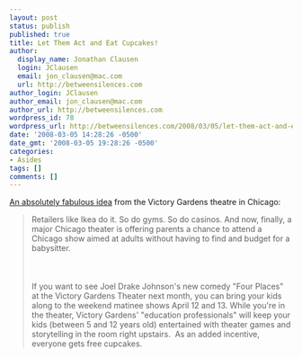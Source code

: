 ```yaml
---
layout: post
status: publish
published: true
title: Let Them Act and Eat Cupcakes!
author:
  display_name: Jonathan Clausen
  login: JClausen
  email: jon_clausen@mac.com
  url: http://betweensilences.com
author_login: JClausen
author_email: jon_clausen@mac.com
author_url: http://betweensilences.com
wordpress_id: 78
wordpress_url: http://betweensilences.com/2008/03/05/let-them-act-and-eat-cupcakes/
date: '2008-03-05 14:28:26 -0500'
date_gmt: '2008-03-05 19:28:26 -0500'
categories:
- Asides
tags: []
comments: []
---
```

<p><a href="http://leisureblogs.chicagotribune.com/the_theater_loop/2008/03/adult-theater-w.html">An absolutely fabulous idea</a> from the Victory Gardens theatre in Chicago:</p>
<blockquote cite="http://leisureblogs.chicagotribune.com/the_theater_loop/2008/03/adult-theater-w.html"><p>
Retailers like Ikea do it. So do gyms. So do casinos. And now, finally, a major Chicago theater is offering parents a chance to attend a Chicago show aimed at adults without having to find and budget for a babysitter.<br />
<br/><br/><br />
If you want to see Joel Drake Johnson's new comedy "Four Places" at the Victory Gardens Theater next month, you can bring your kids along to the weekend matinee shows April 12 and 13. While you're in the theater, Victory Gardens' "education professionals" will keep your kids (between 5 and 12 years old) entertained with theater games and storytelling in the room right upstairs.  As an added incentive, everyone gets free cupcakes.
</p></blockquote>
